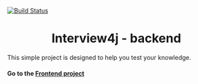 [![Build Status](https://travis-ci.com/rsh-12/interview4j.svg?token=xTEGsfjorZw9xyXoJXRQ&branch=main)](https://travis-ci.com/rsh-12/interview4j)


<h1 align="center">Interview4j - backend</h1>

This simple project is designed to help you test your knowledge.

#### Go to the [Frontend project](https://github.com/rsh-12/interview4j/tree/dev/frontend)